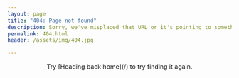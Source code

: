 ```yaml
---
layout: page
title: "404: Page not found"
description: Sorry, we've misplaced that URL or it's pointing to something that doesn't exist.
permalink: 404.html
header: /assets/img/404.jpg

---
```


<center>Try [Heading back home](/) to try finding it again.</center>
